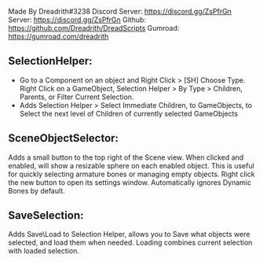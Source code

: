 Made By Dreadrith#3238
Discord Server: https://discord.gg/ZsPfrGn
Server: https://discord.gg/ZsPfrGn
Github: https://github.com/Dreadrith/DreadScripts
Gumroad: https://gumroad.com/dreadrith

SelectionHelper:
----------------
- Go to a Component on an object and Right Click > [SH] Choose Type. Right Click on a GameObject, Selection Helper > By Type > Children, Parents, or Filter Current Selection.
- Adds Selection Helper > Select Immediate Children, to GameObjects, to Select the next level of Children of currently selected GameObjects

SceneObjectSelector:
--------------------
Adds a small button to the top right of the Scene view. When clicked and enabled, will show a resizable sphere on each enabled object. This is useful for quickly selecting armature bones or managing empty objects.
Right click the new button to open its settings window. Automatically ignores Dynamic Bones by default.

SaveSelection:
--------------
Adds Save\Load to Selection Helper, allows you to Save what objects were selected, and load them when needed. Loading combines current selection with loaded selection.